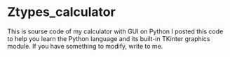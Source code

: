 # Ztypes_calculator
This is sourse code of my calculator with GUI on Python
I posted this code to help you learn the Python language and its built-in TKinter graphics module.
If you have something to modify, write to me.
